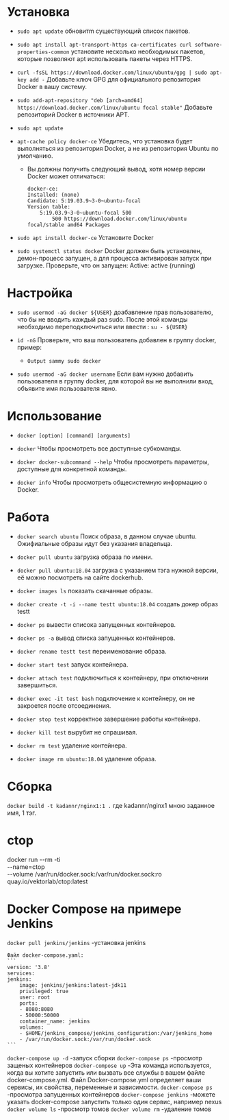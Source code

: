 # Установка
* `sudo apt update` обновитm существующий список пакетов.
  
* `sudo apt install apt-transport-https ca-certificates curl software-properties-common` установите несколько необходимых пакетов, которые позволяют apt использовать пакеты через HTTPS.
  
* `curl -fsSL https://download.docker.com/linux/ubuntu/gpg | sudo apt-key add -` Добавьте ключ GPG для официального репозитория Docker в вашу систему.
  
* `sudo add-apt-repository "deb [arch=amd64] https://download.docker.com/linux/ubuntu focal stable"` Добавьте репозиторий Docker в источники APT.
  
* `sudo apt update`
  
* `apt-cache policy docker-ce` Убедитесь, что установка будет выполняться из репозитория Docker, а не из репозитория Ubuntu по умолчанию.
    * Вы должны получить следующий вывод, хотя номер версии Docker может отличаться:
        ``` 
        docker-ce:
        Installed: (none)
        Candidate: 5:19.03.9~3-0~ubuntu-focal
        Version table:
            5:19.03.9~3-0~ubuntu-focal 500
                500 https://download.docker.com/linux/ubuntu focal/stable amd64 Packages 
        ```    

* `sudo apt install docker-ce` Установите Docker

* `sudo systemctl status docker` Docker должен быть установлен, демон-процесс запущен, а для процесса активирован запуск при загрузке. Проверьте, что он запущен: Active: active (running)

# Настройка 
* `sudo usermod -aG docker ${USER}` доабавление прав пользователю, что бы не вводить каждый раз sudo. После этой команды необходимо переподключиться или ввести : `su - ${USER}`

* `id -nG` Проверьте, что ваш пользователь добавлен в группу docker, пример:
    * `Output
sammy sudo docker` 

* `sudo usermod -aG docker username` Если вам нужно добавить пользователя в группу docker, для которой вы не выполнили вход, объявите имя пользователя явно.
  
# Использование
* `docker [option] [command] [arguments]`
  
* `docker` Чтобы просмотреть все доступные субкоманды.
  
* `docker docker-subcommand --help` Чтобы просмотреть параметры, доступные для конкретной команды.
  
* `docker info` Чтобы просмотреть общесистемную информацию о Docker.
  
# Работа
* `docker search ubuntu` Поиск образа, в данном случае ubuntu. Ожифиальные образы идут без указания владельца.

* `docker pull ubuntu` загрузка образа по имени.

* `docker pull ubuntu:18.04` загрузка с указанием тэга нужной версии, её можно посмотреть на сайте dockerhub.

* `docker images ls` показать скачанные образы.

* `docker create -t -i --name testt ubuntu:18.04` создать докер образ testt

* `docker ps` вывести списока запущенных контейнеров.

* `docker ps -a` вывод списка запущенных контейнеров.

* `docker rename testt test` переименование образа.

* `docker start test` запуск контейнера.

* `docker attach test` подключиться к контейнеру, при отключении завершиться.

* `docker exec -it test bash` подключение к контейнеру, он не закроется после отсоединения.

* `docker stop test` корректное завершение работы контейнера.

* `docker kill test` вырубит не спрашивая.

* `docker rm test` удаление контейнера.

* `docker image rm ubuntu:18.04` удаление образа.

# Сборка
`docker build -t kadannr/nginx1:1 .` где kadannr/nginx1 мною заданное имя, 1 тэг.


# ctop
docker run --rm -ti \
  --name=ctop \
  --volume /var/run/docker.sock:/var/run/docker.sock:ro \
  quay.io/vektorlab/ctop:latest

# Docker Compose на примере Jenkins

`docker pull jenkins/jenkins` -установка jenkins

    Файл docker-compose.yaml:
    ```
    version: '3.8'
    services:
    jenkins:
        image: jenkins/jenkins:latest-jdk11
        privileged: true
        user: root
        ports:
        - 8080:8080
        - 50000:50000
        container_name: jenkins
        volumes:
        - $HOME/jenkins_compose/jenkins_configuration:/var/jenkins_home
        - /var/run/docker.sock:/var/run/docker.sock
    ```
`docker-compose up -d` -запуск сборки
`docker-compose ps` -просмотр защеных контейнеров
`docker-compose up` -Эта команда используется, когда вы хотите запустить или вызвать все службы в вашем файле docker-compose.yml. Файл Docker-compose.yml определяет ваши сервисы, их свойства, переменные и зависимости.
`docker-compose ps` -просмотра запущенных контейнеров
`docker-compose jenkins` -можете указать docker-compose запустить только один сервис, например nexus
`docker volume ls` -просмотр томов
`docker volume rm` -удаление томов
